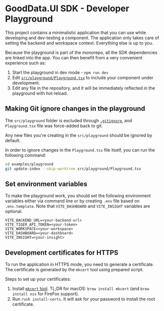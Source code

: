 # GoodData.UI SDK - Developer Playground

This project contains a minimalistic application that you can use while developing and dev-testing a component. The application
only takes care of setting the backend and workspace context. Everything else is up to you.

Because the playground is part of the monorepo, all the SDK dependencies are linked into the app.
You can then benefit from a very convenient experience such as:

1.  Start the playground in dev mode - `npm run dev`
2.  Edit [`src/playground/Playground.tsx`](./src/playground/Playground.tsx) to include your component under development.
3.  Edit any file in the repository, and it will be immediately reflected in the playground with hot reload.

## Making Git ignore changes in the playground

The `src/playground` folder is excluded through [`.gitignore`](.gitignore),
and `Playground.tsx` file was force-added back to git.

Any new files you're creating in the `src/playground` should be ignored by default.

In order to ignore changes in the `Playground.tsx` file itself, you can run the following command:

```bash
cd examples/playground
git update-index --skip-worktree src/playground/Playground.tsx
```

## Set environment variables

To make the playground work, you should set the following environment variables either via command line or by
creating `.env` file based on `.env.template`. Note that `VITE_DASHBOARD` and `VITE_INSIGHT` variables
are optional.

```
VITE_BACKEND_URL=<your-backend-url>
VITE_TIGER_API_TOKEN=<your-token>
VITE_WORKSPACE=<your-workspace>
VITE_DASHBOARD=<your-dashboard>
VITE_INSIGHT=<your-insight>
```

## Development certificates for HTTPS

To run the application in HTTPS mode, you need to generate a certificate. The certificate is generated by
the `mkcert` tool using prepared script.

Steps to set up your certificates:

1. Install [`mkcert` tool](https://github.com/FiloSottile/mkcert?tab=readme-ov-file#installation).
   TL;DR for macOS: `brew install mkcert` (and `brew install nss` for FireFox support).
2. Run `rush install-certs`. It will ask for your password to install the root certificate.
